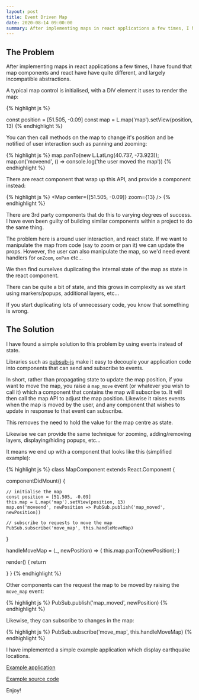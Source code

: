 ```yaml
---
layout: post
title: Event Driven Map
date: 2020-08-14 09:00:00
summary: After implementing maps in react applications a few times, I have found that map components and react have have quite different, and largely incompatible abstractions.
---
```


## The Problem

After implementing maps in react applications a few times, I have found that map components
and react have have quite different, and largely incompatible abstractions.

A typical map control is initialised, with a DIV element it uses to render the map:

{% highlight js %}
<div id="map" />

const position = [51.505, -0.09]
const map = L.map('map').setView(position, 13)
{% endhighlight %}

You can then call methods on the map to change it's position and be notified of user interaction
such as panning and zooming:

{% highlight js %}
map.panTo(new L.LatLng(40.737, -73.923));
map.on('moveend', () => console.log('the user moved the map'))
{% endhighlight %}

There are react component that wrap up this API, and provide a component instead:

{% highlight js %}
<Map center={[51.505, -0.09]} zoom={13} />
{% endhighlight %}

There are 3rd party components that do this to varying degrees of success. I have even been
guilty of building similar components within a project to do the same thing.

The problem here is around user interaction, and react state. If we want to manipulate the map
from code (say to zoom or pan it) we can update the props. However, the user can also manipulate
the map, so we'd need event handlers for `onZoom`, `onPan` etc...

We then find ourselves duplicating the internal state of the map as state in the react component.

There can be quite a bit of state, and this grows in complexity as we start using markers/popups,
additional layers, etc...

If you start duplicating lots of unnecessary code, you know that something is wrong.

## The Solution

I have found a simple solution to this problem by using events instead of state.

Libraries such as [pubsub-js](https://www.npmjs.com/package/pubsub-js) make it easy to decouple your
application code into components that can send and subscribe to events.

In short, rather than propagating state to update the map position, if you want to move the map,
you raise a `map_move` event (or whatever you wish to call it) which a component that contains
the map will subscribe to. It will then call the map API to adjust the map position. Likewise it
raises events when the map is moved by the user, and any component that wishes to update in response
to that event can subscribe.

This removes the need to hold the value for the map centre as state.

Likewise we can provide the same technique for zooming, adding/removing layers, displaying/hiding popups,
etc...

It means we end up with a component that looks like this (simplified example):

{% highlight js %}
class MapComponent extends React.Component {

  componentDidMount() {

    // initialise the map
    const position = [51.505, -0.09]
    this.map = L.map('map').setView(position, 13)
    map.on('moveend', newPosition => PubSub.publish('map_moved', newPosition))

    // subscribe to requests to move the map
    PubSub.subscribe('move_map', this.handleMoveMap)
  }

  handleMoveMap = (_, newPosition) => {
    this.map.panTo(newPosition);
  }

  render() {
    return <div id="map" />
  }
}
{% endhighlight %}

Other components can the request the map to be moved by raising the `move_map` event:

{% highlight js %}
PubSub.publish('map_moved', newPosition)
{% endhighlight %}

Likewise, they can subscribe to changes in the map:

{% highlight js %}
PubSub.subscribe('move_map', this.handleMoveMap)
{% endhighlight %}

I have implemented a simple example application which display earthquake locations.

[Example application](https://richorama.github.io/event-driven-map/)

[Example source code](https://github.com/richorama/event-driven-map)

Enjoy!